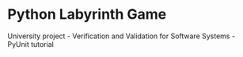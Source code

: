 # Python Labyrinth Game

University project - Verification and Validation for Software Systems - PyUnit tutorial
